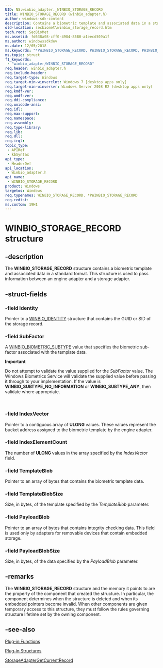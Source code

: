 ```yaml
---
UID: NS:winbio_adapter._WINBIO_STORAGE_RECORD
title: WINBIO_STORAGE_RECORD (winbio_adapter.h)
author: windows-sdk-content
description: Contains a biometric template and associated data in a standard format.
old-location: secbiomet\winbio_storage_record.htm
tech.root: SecBioMet
ms.assetid: fd638a08-cff0-4984-8580-a1eecd509a1f
ms.author: windowssdkdev
ms.date: 12/05/2018
ms.keywords: "*PWINBIO_STORAGE_RECORD, PWINBIO_STORAGE_RECORD, PWINBIO_STORAGE_RECORD structure pointer [Windows Biometric Framework API], WINBIO_STORAGE_RECORD, WINBIO_STORAGE_RECORD structure [Windows Biometric Framework API], secbiomet.winbio_storage_record, winbio_adapter/PWINBIO_STORAGE_RECORD, winbio_adapter/WINBIO_STORAGE_RECORD"
ms.topic: struct
f1_keywords: 
 - "winbio_adapter/WINBIO_STORAGE_RECORD"
req.header: winbio_adapter.h
req.include-header: 
req.target-type: Windows
req.target-min-winverclnt: Windows 7 [desktop apps only]
req.target-min-winversvr: Windows Server 2008 R2 [desktop apps only]
req.kmdf-ver: 
req.umdf-ver: 
req.ddi-compliance: 
req.unicode-ansi: 
req.idl: 
req.max-support: 
req.namespace: 
req.assembly: 
req.type-library: 
req.lib: 
req.dll: 
req.irql: 
topic_type:
 - APIRef
 - kbSyntax
api_type:
 - HeaderDef
api_location:
 - Winbio_adapter.h
api_name:
 - WINBIO_STORAGE_RECORD
product: Windows
targetos: Windows
req.typenames: WINBIO_STORAGE_RECORD, *PWINBIO_STORAGE_RECORD
req.redist: 
ms.custom: 19H1
---
```


# WINBIO_STORAGE_RECORD structure


## -description


The <b>WINBIO_STORAGE_RECORD</b> structure contains a biometric template and associated data in a standard format. This structure is used to pass information between an engine adapter and a storage adapter.


## -struct-fields




### -field Identity

Pointer to a  <a href="https://docs.microsoft.com/windows/desktop/SecBioMet/winbio-identity">WINBIO_IDENTITY</a> structure that contains the GUID or SID of the storage record.


### -field SubFactor

A <a href="https://docs.microsoft.com/windows/desktop/SecBioMet/winbio-biometric-subtype-constants">WINBIO_BIOMETRIC_SUBTYPE</a> value that specifies the biometric sub-factor associated with the template data.

<div class="alert"><b>Important</b>  <p class="note">Do not attempt to validate the value supplied for the <i>SubFactor</i> value. The Windows Biometrics Service will validate the supplied value before passing it through to your implementation. If the value is <b>WINBIO_SUBTYPE_NO_INFORMATION</b> or <b>WINBIO_SUBTYPE_ANY</b>, then validate where appropriate.

</div>
<div> </div>

### -field IndexVector

Pointer to a contiguous array of <b>ULONG</b> values. These values represent the bucket address assigned to the biometric template by the engine adapter.


### -field IndexElementCount

The number of <b>ULONG</b> values in the array specified by the <i>IndexVector</i> field.


### -field TemplateBlob

Pointer to an array of bytes that contains the biometric template data.


### -field TemplateBlobSize

Size, in bytes, of the template specified by the <i>TemplateBlob</i> parameter.


### -field PayloadBlob

Pointer to an array of bytes that contains integrity checking data. This field is used only by adapters for removable devices that contain embedded storage.


### -field PayloadBlobSize

Size, in bytes, of the data specified by the <i>PayloadBlob</i> parameter.


## -remarks



The <b>WINBIO_STORAGE_RECORD</b> structure and the memory it points to are the property of the component that created the structure. In particular, the component determines when the structure is deleted and when its embedded pointers become invalid. When other components are given temporary access to this structure, they must follow the rules  governing structure  lifetime set by the owning component.




## -see-also




<a href="https://docs.microsoft.com/windows/desktop/SecBioMet/plug-in-functions">Plug-in Functions</a>



<a href="https://docs.microsoft.com/windows/desktop/SecBioMet/plug-in-structures">Plug-in Structures</a>



<a href="https://docs.microsoft.com/windows/desktop/api/winbio_adapter/nc-winbio_adapter-pibio_storage_get_current_record_fn">StorageAdapterGetCurrentRecord</a>
 

 


